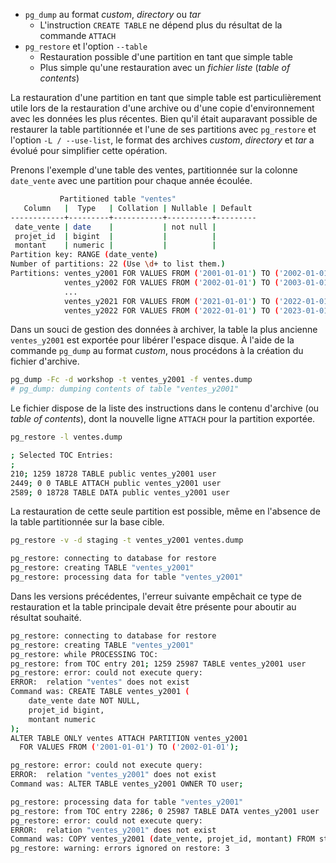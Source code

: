 <!--
Les commits sur ce sujet sont :

* https://git.postgresql.org/gitweb/?p=postgresql.git;a=commit;h=9a4c0e36fbd671b5e7426a5a0670bdd7ba2714a0

Discussion

* https://gitlab.dalibo.info/formation/workshops/-/issues/105

-->

<div class="slide-content">

* `pg_dump` au format _custom_, _directory_ ou _tar_
  * L'instruction `CREATE TABLE` ne dépend plus du résultat de la commande `ATTACH`
* `pg_restore` et l'option `--table`
  * Restauration possible d'une partition en tant que simple table
  * Plus simple qu'une restauration avec un _fichier liste_ (_table of contents_)

</div>

<div class="notes">

La restauration d'une partition en tant que simple table est particulièrement
utile lors de la restauration d'une archive ou d'une copie d'environnement avec
les données les plus récentes. Bien qu'il était auparavant possible de restaurer
la table partitionnée et l'une de ses partitions avec `pg_restore` et l'option
`-L / --use-list`, le format des archives _custom_, _directory_ et _tar_ a évolué pour
simplifier cette opération.

Prenons l'exemple d'une table des ventes, partitionnée sur la colonne `date_vente`
avec une partition pour chaque année écoulée.

<!--
```sql
CREATE TABLE ventes (
  date_vente date NOT NULL,
  projet_id bigint,
  montant numeric
) PARTITION BY RANGE (date_vente);

SELECT format(
    $$CREATE TABLE ventes_y%1$s PARTITION OF ventes
        FOR VALUES FROM ('%1$s-01-01') TO ('%2$s-01-01')$$,
    y, y+1)
  FROM generate_series(2001,2022) y;
\gexec

INSERT INTO ventes
SELECT date_vente,
       projet_id, 
       round(random() * 30001 + 1000)::int
  FROM generate_series(
         '2001-01-01'::timestamp,
         '2022-12-31'::timestamp,
         '1 day'
       ) date_vente,
       generate_series(1,300) projet_id;
```
-->

```sh
           Partitioned table "ventes"
   Column   |  Type   | Collation | Nullable | Default 
------------+---------+-----------+----------+---------
 date_vente | date    |           | not null | 
 projet_id  | bigint  |           |          | 
 montant    | numeric |           |          | 
Partition key: RANGE (date_vente)
Number of partitions: 22 (Use \d+ to list them.)
Partitions: ventes_y2001 FOR VALUES FROM ('2001-01-01') TO ('2002-01-01'),
            ventes_y2002 FOR VALUES FROM ('2002-01-01') TO ('2003-01-01'),
            ...
            ventes_y2021 FOR VALUES FROM ('2021-01-01') TO ('2022-01-01'),
            ventes_y2022 FOR VALUES FROM ('2022-01-01') TO ('2023-01-01')
```

Dans un souci de gestion des données à archiver, la table la plus ancienne
`ventes_y2001` est exportée pour libérer l'espace disque. À l'aide de la commande
`pg_dump` au format _custom_, nous procédons à la création du fichier d'archive.

```bash
pg_dump -Fc -d workshop -t ventes_y2001 -f ventes.dump
# pg_dump: dumping contents of table "ventes_y2001"
```

Le fichier dispose de la liste des instructions dans le contenu d'archive (ou
_table of contents_), dont la nouvelle ligne `ATTACH` pour la partition exportée.

```bash
pg_restore -l ventes.dump
```

```sh
; Selected TOC Entries:
;
210; 1259 18728 TABLE public ventes_y2001 user
2449; 0 0 TABLE ATTACH public ventes_y2001 user
2589; 0 18728 TABLE DATA public ventes_y2001 user
```

La restauration de cette seule partition est possible, même en l'absence de la 
table partitionnée sur la base cible.

```bash
pg_restore -v -d staging -t ventes_y2001 ventes.dump
```
```sh
pg_restore: connecting to database for restore
pg_restore: creating TABLE "ventes_y2001"
pg_restore: processing data for table "ventes_y2001"
```

Dans les versions précédentes, l'erreur suivante empêchait ce type de restauration
et la table principale devait être présente pour aboutir au résultat souhaité.

```sh
pg_restore: connecting to database for restore
pg_restore: creating TABLE "ventes_y2001"
pg_restore: while PROCESSING TOC:
pg_restore: from TOC entry 201; 1259 25987 TABLE ventes_y2001 user
pg_restore: error: could not execute query:
ERROR:  relation "ventes" does not exist
Command was: CREATE TABLE ventes_y2001 (
    date_vente date NOT NULL,
    projet_id bigint,
    montant numeric
);
ALTER TABLE ONLY ventes ATTACH PARTITION ventes_y2001 
  FOR VALUES FROM ('2001-01-01') TO ('2002-01-01');

pg_restore: error: could not execute query: 
ERROR:  relation "ventes_y2001" does not exist
Command was: ALTER TABLE ventes_y2001 OWNER TO user;

pg_restore: processing data for table "ventes_y2001"
pg_restore: from TOC entry 2286; 0 25987 TABLE DATA ventes_y2001 user
pg_restore: error: could not execute query: 
ERROR:  relation "ventes_y2001" does not exist
Command was: COPY ventes_y2001 (date_vente, projet_id, montant) FROM stdin;
pg_restore: warning: errors ignored on restore: 3
```
</div>
